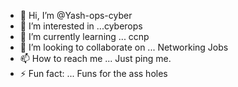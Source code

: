 - 👋 Hi, I’m @Yash-ops-cyber
- 👀 I’m interested in ...cyberops
- 🌱 I’m currently learning ... ccnp
- 💞️ I’m looking to collaborate on ... Networking Jobs
- 📫 How to reach me ... Just ping me.
- ⚡ Fun fact: ... Funs for the ass holes
   

<!---
Yash-ops-cyber/Yash-ops-cyber is a ✨ special ✨ repository because its `README.md` (this file) appears on your GitHub profile.
You can click the Preview link to take a look at your changes.
--->
